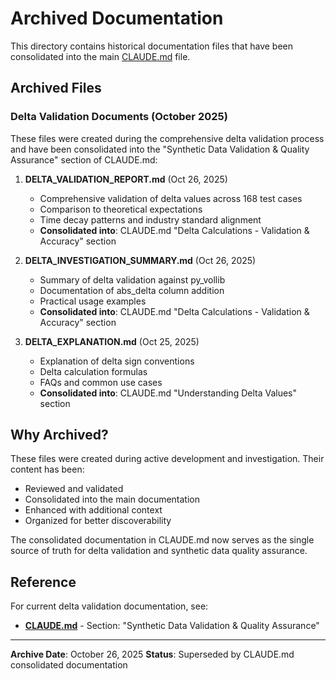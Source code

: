 # Archived Documentation

This directory contains historical documentation files that have been consolidated into the main [CLAUDE.md](../../CLAUDE.md) file.

## Archived Files

### Delta Validation Documents (October 2025)

These files were created during the comprehensive delta validation process and have been consolidated into the "Synthetic Data Validation & Quality Assurance" section of CLAUDE.md:

1. **DELTA_VALIDATION_REPORT.md** (Oct 26, 2025)
   - Comprehensive validation of delta values across 168 test cases
   - Comparison to theoretical expectations
   - Time decay patterns and industry standard alignment
   - **Consolidated into**: CLAUDE.md "Delta Calculations - Validation & Accuracy" section

2. **DELTA_INVESTIGATION_SUMMARY.md** (Oct 26, 2025)
   - Summary of delta validation against py_vollib
   - Documentation of abs_delta column addition
   - Practical usage examples
   - **Consolidated into**: CLAUDE.md "Delta Calculations - Validation & Accuracy" section

3. **DELTA_EXPLANATION.md** (Oct 25, 2025)
   - Explanation of delta sign conventions
   - Delta calculation formulas
   - FAQs and common use cases
   - **Consolidated into**: CLAUDE.md "Understanding Delta Values" section

## Why Archived?

These files were created during active development and investigation. Their content has been:
- Reviewed and validated
- Consolidated into the main documentation
- Enhanced with additional context
- Organized for better discoverability

The consolidated documentation in CLAUDE.md now serves as the single source of truth for delta validation and synthetic data quality assurance.

## Reference

For current delta validation documentation, see:
- **[CLAUDE.md](../../CLAUDE.md)** - Section: "Synthetic Data Validation & Quality Assurance"

---

**Archive Date**: October 26, 2025
**Status**: Superseded by CLAUDE.md consolidated documentation
